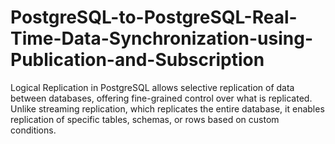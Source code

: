 # PostgreSQL-to-PostgreSQL-Real-Time-Data-Synchronization-using-Publication-and-Subscription
Logical Replication in PostgreSQL allows selective replication of data between databases, offering fine-grained control over what is replicated. Unlike streaming replication, which replicates the entire database, it enables replication of specific tables, schemas, or rows based on custom conditions.
